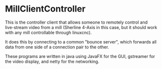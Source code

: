 # MillClientController
This is the controller client that allows someone to remotely control and live-stream video from a mill (Sherline 4-Axis in this case, but it should work with any mill controllable through linuxcnc).

It does this by connecting to a common "bounce server", which forwards all data from one side of a connection pair to the other.

These programs are written in java using JavaFX for the GUI, gstreamer for the video display, and netty for the networking.
